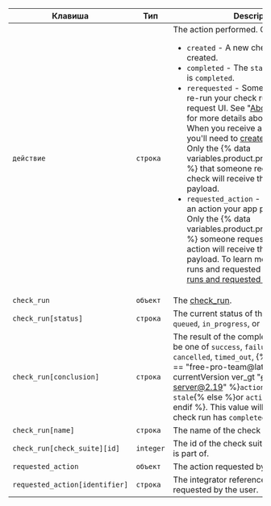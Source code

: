 | Клавиша                        | Тип       | Description                                                                                                                                                                                                                                                                                                           |
| ------------------------------ | --------- | --------------------------------------------------------------------------------------------------------------------------------------------------------------------------------------------------------------------------------------------------------------------------------------------------------------------- |
| `действие`                     | `строка`  | The action performed. Can be one of: <ul><li> `created` - A new check run was created.</li><li> `completed` - The `status` of the check run is `completed`.</li><li> `rerequested` - Someone requested to re-run your check run from the pull request UI. See "[About status checks](/articles/about-status-checks#checks)" for more details about the GitHub UI. When you receive a `rerequested` action, you'll need to [create a new check run](/v3/checks/runs/#create-a-check-run). Only the {% data variables.product.prodname_github_app %} that someone requests to re-run the check will receive the `rerequested` payload.</li><li> `requested_action` - Someone requested an action your app provides to be taken. Only the {% data variables.product.prodname_github_app %} someone requests to perform an action will receive the `requested_action` payload. To learn more about check runs and requested actions, see "[Check runs and requested actions](/v3/checks/runs/#check-runs-and-requested-actions)."</li></ul>                                                                                                                                                                                                                                                         |
| `check_run`                    | `объект`  | The [check_run](/v3/checks/runs/#get-a-check-run).                                                                                                                                                                                                                                                                    |
| `check_run[status]`            | `строка`  | The current status of the check run. Can be `queued`, `in_progress`, or `completed`.                                                                                                                                                                                                                                  |
| `check_run[conclusion]`        | `строка`  | The result of the completed check run. Can be one of `success`, `failure`, `neutral`, `cancelled`, `timed_out`,  {% if currentVersion == "free-pro-team@latest" or currentVersion ver_gt "enterprise-server@2.19" %}`action_required` or `stale`{% else %}or `action_required`{% endif %}. This value will be `null` until the check run has `completed`. |
| `check_run[name]`              | `строка`  | The name of the check run.                                                                                                                                                                                                                                                                                            |
| `check_run[check_suite][id]`   | `integer` | The id of the check suite that this check run is part of.                                                                                                                                                                                                                                                             |
| `requested_action`             | `объект`  | The action requested by the user.                                                                                                                                                                                                                                                                                     |
| `requested_action[identifier]` | `строка`  | The integrator reference of the action requested by the user.                                                                                                                                                                                                                                                         |